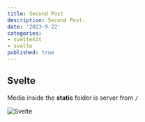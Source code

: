 ```yaml
---
title: Second Post
description: Second Post.
date: '2023-9-22'
categories:
- sveltekit
- svelte
published: true
---
```


## Svelte

Media inside the **static** folder is server from `/`

![Svelte](favigon.png)